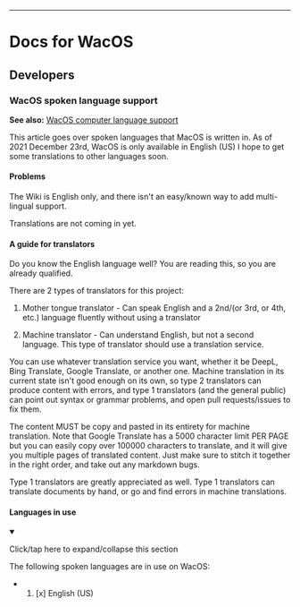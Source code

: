 
***

# Docs for WacOS

## Developers

### WacOS spoken language support

**See also:** [WacOS computer language support](/Docs/Developers/Language/Computer/README.md)

This article goes over spoken languages that MacOS is written in. As of 2021 December 23rd, WacOS is only available in English (US) I hope to get some translations to other languages soon.

#### Problems

The Wiki is English only, and there isn't an easy/known way to add multi-lingual support.

Translations are not coming in yet.

#### A guide for translators

Do you know the English language well? You are reading this, so you are already qualified.

There are 2 types of translators for this project:

1. Mother tongue translator - Can speak English and a 2nd/(or 3rd, or 4th, etc.) language fluently without using a translator

2. Machine translator - Can understand English, but not a second language. This type of translator should use a translation service.

You can use whatever translation service you want, whether it be DeepL, Bing Translate, Google Translate, or another one. Machine translation in its current state isn't good enough on its own, so type 2 translators can produce content with errors, and type 1 translators (and the general public) can point out syntax or grammar problems, and open pull requests/issues to fix them.

The content MUST be copy and pasted in its entirety for machine translation. Note that Google Translate has a 5000 character limit PER PAGE but you can easily copy over 100000 characters to translate, and it will give you multiple pages of translated content. Just make sure to stitch it together in the right order, and take out any markdown bugs.

Type 1 translators are greatly appreciated as well. Type 1 translators can translate documents by hand, or go and find errors in machine translations.

#### Languages in use

<details open><summary><p lang="en">Click/tap here to expand/collapse this section</p></summary>

The following spoken languages are in use on WacOS:

- 1. [x] English (US)
